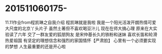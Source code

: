 # 201511060175-
11.11作业from程凯琳之自我介绍
程凯琳就是我啦 我是一个阳光活泼开朗热情可爱大尺度的北京丫头片子 虽然土著但不喜欢喝豆汁儿 现在在师大搞心理 原来在大实验读了六年 交了一群友爱的狐朋狗友
是宋仲基长久的铁粉和迷妹 喜欢长笛和轮滑 热爱祖国 有坚定的理想信念和强烈的家国情怀【严肃脸】
心里有一个必须要实现的梦想 人生最重要的还是开心啦
